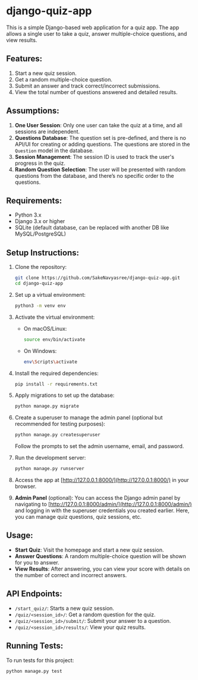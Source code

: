 # django-quiz-app

This is a simple Django-based web application for a quiz app. The app allows a single user to take a quiz, answer multiple-choice questions, and view results.

## Features:
1. Start a new quiz session.
2. Get a random multiple-choice question.
3. Submit an answer and track correct/incorrect submissions.
4. View the total number of questions answered and detailed results.

## Assumptions:
1. **One User Session**: Only one user can take the quiz at a time, and all sessions are independent.
2. **Questions Database**: The question set is pre-defined, and there is no API/UI for creating or adding questions. The questions are stored in the `Question` model in the database.
3. **Session Management**: The session ID is used to track the user's progress in the quiz.
4. **Random Question Selection**: The user will be presented with random questions from the database, and there’s no specific order to the questions.

## Requirements:
- Python 3.x
- Django 3.x or higher
- SQLite (default database, can be replaced with another DB like MySQL/PostgreSQL)

## Setup Instructions:

1. Clone the repository:
    ```bash
    git clone https://github.com/SakeNavyasree/django-quiz-app.git
    cd django-quiz-app
    ```

2. Set up a virtual environment:
    ```bash
    python3 -m venv env
    ```

3. Activate the virtual environment:
    - On macOS/Linux:
      ```bash
      source env/bin/activate
      ```
    - On Windows:
      ```bash
      env\Scripts\activate
      ```

4. Install the required dependencies:
    ```bash
    pip install -r requirements.txt
    ```

5. Apply migrations to set up the database:
    ```bash
    python manage.py migrate
    ```

6. Create a superuser to manage the admin panel (optional but recommended for testing purposes):
    ```bash
    python manage.py createsuperuser
    ```
    Follow the prompts to set the admin username, email, and password.

7. Run the development server:
    ```bash
    python manage.py runserver
    ```

8. Access the app at [http://127.0.0.1:8000/](http://127.0.0.1:8000/) in your browser.

9. **Admin Panel** (optional): You can access the Django admin panel by navigating to [http://127.0.0.1:8000/admin/](http://127.0.0.1:8000/admin/) and logging in with the superuser credentials you created earlier. Here, you can manage quiz questions, quiz sessions, etc.

## Usage:
- **Start Quiz**: Visit the homepage and start a new quiz session.
- **Answer Questions**: A random multiple-choice question will be shown for you to answer.
- **View Results**: After answering, you can view your score with details on the number of correct and incorrect answers.

## API Endpoints:
- `/start_quiz/`: Starts a new quiz session.
- `/quiz/<session_id>/`: Get a random question for the quiz.
- `/quiz/<session_id>/submit/`: Submit your answer to a question.
- `/quiz/<session_id>/results/`: View your quiz results.

## Running Tests:
To run tests for this project:
```bash
python manage.py test
```


